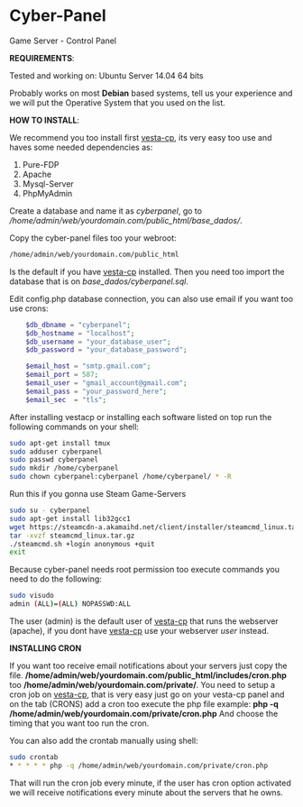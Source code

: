 # Cyber-Panel
Game Server - Control Panel

**REQUIREMENTS**:

Tested and working on: Ubuntu Server 14.04 64 bits

Probably works on most __Debian__ based systems, tell us your experience and we will put the Operative System that you used on the list.


**HOW TO INSTALL**:

We recommend you too install first [vesta-cp](http://vestacp.com), its very easy too use and haves some needed dependencies as:

1. Pure-FDP
2. Apache
3. Mysql-Server
4. PhpMyAdmin

Create a database and name it as  _cyberpanel_, go to _/home/admin/web/yourdomain.com/public_html/base_dados/_.

Copy the cyber-panel files too your webroot:
```bash
/home/admin/web/yourdomain.com/public_html
```
Is the default if you have [vesta-cp](http://vestacp.com) installed.
Then you need too import the database that is on _base_dados/cyberpanel.sql_.

Edit config.php database connection, you can also use email if you want too use crons:
```php
	$db_dbname = "cyberpanel";
	$db_hostname = "localhost";
	$db_username = "your_database_user";
	$db_password = "your_database_password";

	$email_host = "smtp.gmail.com";
	$email_port = 587;
	$email_user = "gmail_account@gmail.com";
	$email_pass = "your_password_here";
	$email_sec  = "tls";
``` 
After installing vestacp or installing each software listed on top run the following commands on your shell:
```bash
sudo apt-get install tmux
sudo adduser cyberpanel
sudo passwd cyberpanel
sudo mkdir /home/cyberpanel
sudo chown cyberpanel:cyberpanel /home/cyberpanel/ * -R 
```



Run this if you gonna use Steam Game-Servers
```bash
sudo su - cyberpanel
sudo apt-get install lib32gcc1
wget https://steamcdn-a.akamaihd.net/client/installer/steamcmd_linux.tar.gz
tar -xvzf steamcmd_linux.tar.gz
./steamcmd.sh +login anonymous +quit
exit
```

Because cyber-panel needs root permission too execute commands you need to do the following:
```bash
sudo visudo
admin (ALL)=(ALL) NOPASSWD:ALL
```
The user (admin) is the default user of [vesta-cp](http://vestacp.com) that runs the webserver (apache), if you dont have [vesta-cp](http://vestacp.com) use your webserver _user_ instead.






**INSTALLING CRON**

If you want too receive email notifications about your servers just copy the file.
**/home/admin/web/yourdomain.com/public_html/includes/cron.php** too **/home/admin/web/yourdomain.com/private/**.
You need to setup a cron job on [vesta-cp](http://vestacp.com), that is very easy just go on your vesta-cp panel and on the tab (CRONS) add a cron too execute the php file example: 
**php -q /home/admin/web/yourdomain.com/private/cron.php**
And choose the timing that you want too run the cron.

You can also add the crontab manually using shell:
```bash
sudo crontab
* * * * * php -q /home/admin/web/yourdomain.com/private/cron.php
```

That will run the cron job every minute, if the user has cron option activated we will receive notifications every minute about the servers that he owns.